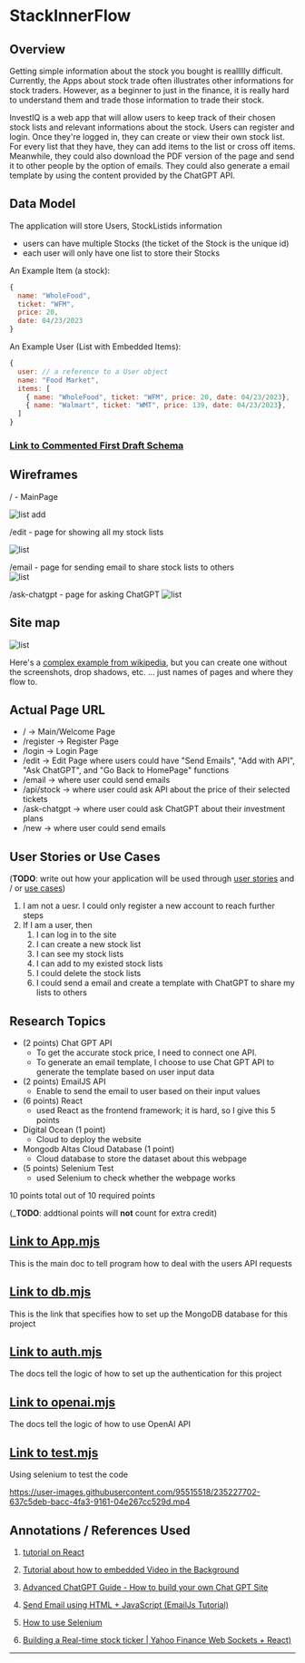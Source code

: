 
# StackInnerFlow

## Overview

Getting simple information about the stock you bought is reallllly difficult. Currently, the Apps about stock trade often illustrates other informations for stock traders. However, as a beginner to just in the finance, it is really hard to understand them and trade those information to trade their stock. 

InvestIQ is a web app that will allow users to keep track of their chosen stock lists and relevant informations about the stock. Users can register and login. Once they're logged in, they can create or view their own stock list. For every list that they have, they can add items to the list or cross off items. Meanwhile, they could also download the PDF version of the page and send it to other people by the option of emails. They could also generate a email template by using the content provided by the ChatGPT API.


## Data Model

The application will store Users, StockListids information
* users can have multiple Stocks (the ticket of the Stock is the unique id)
* each user will only have one list to store their Stocks 


An Example Item (a stock):

```javascript    
{
  name: "WholeFood", 
  ticket: "WFM", 
  price: 20, 
  date: 04/23/2023
}
```

An Example User (List with Embedded Items):

```javascript
{
  user: // a reference to a User object
  name: "Food Market",
  items: [
    { name: "WholeFood", ticket: "WFM", price: 20, date: 04/23/2023},
    { name: "Walmart", ticket: "WMT", price: 139, date: 04/23/2023},
  ]
}
```


### [Link to Commented First Draft Schema](db.mjs) 


## Wireframes

/ - MainPage

![list add](documentation/home.png)

/edit - page for showing all my stock lists  

![list](documentation/Mainedit.png)

/email - page for sending email to share stock lists to others  
![list](documentation/email.png)

/ask-chatgpt - page for asking ChatGPT 
![list](documentation/chatGPT.png)


## Site map

![list](documentation/outlint.png)


Here's a [complex example from wikipedia](https://upload.wikimedia.org/wikipedia/commons/2/20/Sitemap_google.jpg), but you can create one without the screenshots, drop shadows, etc. ... just names of pages and where they flow to.

## Actual Page URL
- /             ->   Main/Welcome Page 
- /register     ->   Register Page 
- /login        ->   Login Page 
- /edit         ->   Edit Page where users could have "Send Emails", "Add with API", "Ask ChatGPT", and "Go Back to HomePage" functions
- /email        ->  where user could send emails
- /api/stock    ->  where user could ask API about the price of their selected tickets
- /ask-chatgpt  ->  where user could ask ChatGPT about their investment plans 
- /new        ->  where user could send emails


## User Stories or Use Cases

(__TODO__: write out how your application will be used through [user stories](http://en.wikipedia.org/wiki/User_story#Format) and / or [use cases](https://en.wikipedia.org/wiki/Use_case))

1. I am not a uesr. I could only register a new account to reach further steps
2. If I am a user, then
   1. I can log in to the site
   2. I can create a new stock list 
   3. I can see my stock lists
   4. I can add to my existed stock lists
   5. I could delete the stock lists
   6. I could send a email and create a template with ChatGPT to share my lists to others

## Research Topics


* (2 points) Chat GPT API 
    * To get the accurate stock price, I need to connect one API.
    * To generate an email template, I choose to use Chat GPT API to generate the template based on user input data
* (2 points) EmailJS API 
    * Enable to send the email to user based on their input values 
* (6 points) React
    * used React as the frontend framework; it is hard, so I give this 5 points
* Digital Ocean (1 point) 
    * Cloud to deploy the website 
* Mongodb Altas Cloud Database (1 point) 
    * Cloud database to store the dataset about this webpage
* (5 points) Selenium Test
    * used Selenium to check whether the webpage works 

10 points total out of 10 required points 


(___TODO__: addtional points will __not__ count for extra credit)


## [Link to App.mjs](app.mjs) 
This is the main doc to tell program how to deal with the users API requests 

## [Link to db.mjs](db.mjs)  
This is the link that specifies how to set up the MongoDB database for this project

## [Link to auth.mjs](auth.mjs) 
The docs tell the logic of how to set up the authentication for this project

## [Link to openai.mjs](openai.mjs) 
The docs tell the logic of how to use OpenAI API

## [Link to test.mjs](test.mjs) 
Using selenium to test the code 



https://user-images.githubusercontent.com/95515518/235227702-637c5deb-bacc-4fa3-9161-04e267cc529d.mp4






## Annotations / References Used

1. [tutorial on React](https://www.google.com/search?q=tutorial+on+react&rlz=1C5CHFA_enUS969US969&oq=tutorial+on+react&aqs=chrome..69i57j0i512l2j0i22i30l7.3428j0j4&sourceid=chrome&ie=UTF-8#fpstate=ive&vld=cid:6940e391,vid:Ke90Tje7VS0) 

2. [Tutorial about how to embedded Video in the Background](https://redstapler.co/responsive-css-video-background/)

3. [Advanced ChatGPT Guide - How to build your own Chat GPT Site](https://www.youtube.com/watch?v=bB7xkRsEq-g)

4. [Send Email using HTML + JavaScript (EmailJs Tutorial)](https://www.youtube.com/watch?v=dgcYOm8n8ME)

5. [How to use Selenium](https://www.browserstack.com/guide/automation-using-selenium-javascript)

6. [Building a Real-time stock ticker | Yahoo Finance Web Sockets + React)](https://www.youtube.com/watch?v=flxxyHeBowI&list=RDCMUCLNgu_OupwoeESgtab33CCw&start_radio=1&t=2177s)

--------------------------------------------------------

